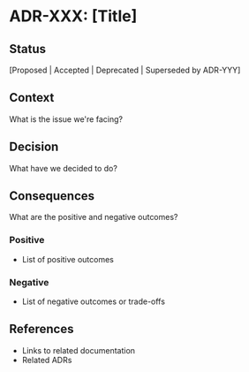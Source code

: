 # ADR-XXX: [Title]

## Status

[Proposed | Accepted | Deprecated | Superseded by ADR-YYY]

## Context

What is the issue we're facing?

## Decision

What have we decided to do?

## Consequences

What are the positive and negative outcomes?

### Positive

- List of positive outcomes

### Negative

- List of negative outcomes or trade-offs

## References

- Links to related documentation
- Related ADRs
